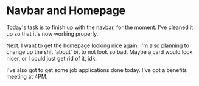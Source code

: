 # Navbar and Homepage

Today's task is to finish up with the navbar, for the moment. I've cleaned it up so that it's now working properly. 

Next, I want to get the homepage looking nice again. I'm also planning to change up the shit 'about' bit to not look so bad. Maybe a card would look nicer, or I could just get rid of it, idk.

I've also got to get some job applications done today. I've got a benefits meeting at 4PM.

